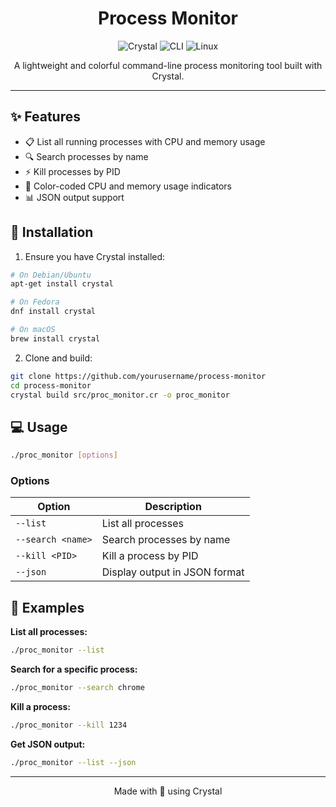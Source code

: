 <h1 align="center">Process Monitor</h1>

<p align="center">
  <img src="https://img.shields.io/badge/Crystal-000000?style=for-the-badge&logo=crystal&logoColor=white" alt="Crystal"/>
  <img src="https://img.shields.io/badge/CLI-000000?style=for-the-badge&logo=windows-terminal&logoColor=white" alt="CLI"/>
  <img src="https://img.shields.io/badge/Linux-FCC624?style=for-the-badge&logo=linux&logoColor=black" alt="Linux"/>
</p>

<p align="center">A lightweight and colorful command-line process monitoring tool built with Crystal.</p>

---

## ✨ Features

- 📋 List all running processes with CPU and memory usage
- 🔍 Search processes by name
- ⚡ Kill processes by PID
- 🎨 Color-coded CPU and memory usage indicators
- 📊 JSON output support

## 🚀 Installation

1. Ensure you have Crystal installed:
```bash
# On Debian/Ubuntu
apt-get install crystal

# On Fedora
dnf install crystal

# On macOS
brew install crystal
```

2. Clone and build:
```bash
git clone https://github.com/yourusername/process-monitor
cd process-monitor
crystal build src/proc_monitor.cr -o proc_monitor
```

## 💻 Usage

```bash
./proc_monitor [options]
```

### Options

| Option | Description |
|--------|-------------|
| `--list` | List all processes |
| `--search <name>` | Search processes by name |
| `--kill <PID>` | Kill a process by PID |
| `--json` | Display output in JSON format |

## 📝 Examples

**List all processes:**
```bash
./proc_monitor --list
```

**Search for a specific process:**
```bash
./proc_monitor --search chrome
```

**Kill a process:**
```bash
./proc_monitor --kill 1234
```

**Get JSON output:**
```bash
./proc_monitor --list --json
```

---

<p align="center">
Made with 💜 using Crystal
</p>